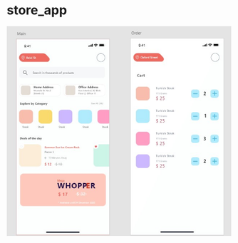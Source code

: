 # store_app





 
![Adobe XD 9_8_2024 4_25_12 AM](https://github.com/belalakram/store_app/blob/a32643c2c69dbc0b592a15b9770fca0299e254ef/Adobe%20XD%209_8_2024%204_25_12%20AM.jpg?raw=true)


